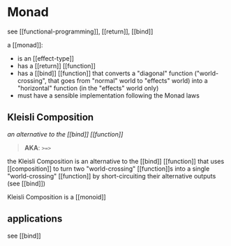 # Monad

see [[functional-programming]], [[return]], [[bind]]

a [[monad]]:

- is an [[effect-type]]
- has a [[return]] [[function]]
- has a [[bind]] [[function]] that converts a "diagonal" function ("world-crossing", that goes from "normal" world to "effects" world) into a "horizontal" function (in the "effects" world only)
- must have a sensible implementation following the Monad laws

## Kleisli Composition

_an alternative to the [[bind]] [[function]]_

> **AKA**: `>=>`

the Kleisli Composition is an alternative to the [[bind]] [[function]] that uses [[composition]] to turn two "world-crossing" [[function]]s into a single "world-crossing" [[function]] by short-circuiting their alternative outputs (see [[bind]])

Kleisli Composition is a [[monoid]]

## applications

see [[bind]]
